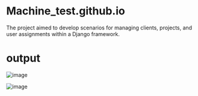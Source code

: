 # Machine_test.github.io
 The project aimed to develop scenarios for managing clients, projects, and user assignments within a Django framework.

# output
![image](https://github.com/Sujit1043/Machine_test.github.io/assets/132819272/c8758e64-1276-4682-9ca2-5fc976f7a396)

![image](https://github.com/Sujit1043/Machine_test.github.io/assets/132819272/60441228-f40f-4d6d-aa32-dd0615b469a3)

